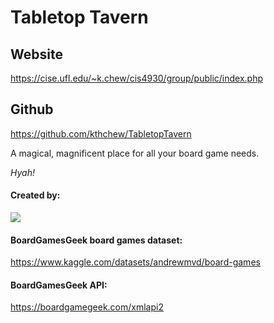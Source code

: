 # Tabletop Tavern
## Website
https://cise.ufl.edu/~k.chew/cis4930/group/public/index.php

## Github
https://github.com/kthchew/TabletopTavern

A magical, magnificent place for all your board game needs.

*Hyah!*

#### Created by:
<a href="https://github.com/kthchew/TabletopTavern/graphs/contributors">
  <img src="https://contrib.rocks/image?repo=kthchew/TabletopTavern" />
</a>

#### BoardGamesGeek board games dataset: 
https://www.kaggle.com/datasets/andrewmvd/board-games 

#### BoardGamesGeek API: 
https://boardgamegeek.com/xmlapi2 
